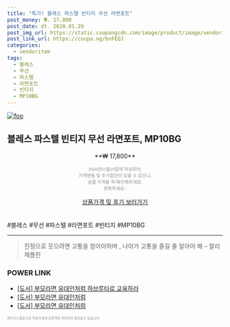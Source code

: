 ```yaml
--- 
title: "특가! 블레스 파스텔 빈티지 무선 라면포트" 
post_money: ₩. 17,800 
post_date: dt. 2020.01.29 
post_img_url: https://static.coupangcdn.com/image/product/image/vendoritem/2018/12/20/4079251323/ef312881-6801-4ba2-ac39-a3800ea859c2.jpg 
post_link_url: https://coupa.ng/bnFEQJ 
categories: 
  - vendoritem 
tags: 
  - 블레스 
  - 무선 
  - 파스텔 
  - 라면포트 
  - 빈티지 
  - MP10BG 
--- 
```

[![foo](https://static.coupangcdn.com/image/product/image/vendoritem/2018/12/20/4079251323/ef312881-6801-4ba2-ac39-a3800ea859c2.jpg)](https://coupa.ng/bnFEQJ) 

## 블레스 파스텔 빈티지 무선 라면포트, MP10BG 
<p style="text-align: center;">**₩ 17,800**</p> 
<p style="text-align: center;"><span style="color: #898c8f; font-family: Georgia,Times,serif; font-size: 0.75em;">2020년01월29일에 작성되어, <br>가격변동 및 추가할인이 있을 수 있으니,<br> 상품 가격을 꼭!확인해주세요.<br>행복하세요~</span> 
</p>	 
<div markdown="0" style="text-align: center;"><a href="https://coupa.ng/bnFEQJ" class="btn btn--success">상품가격 및 후기 보러가기</a></div> 
<br><br> 
  #블레스 #무선 #파스텔 #라면포트 #빈티지 #MP10BG 
<hr> 

> 진정으로 웃으려면 고통을 참아야하며 , 나아가 고통을 즐길 줄 알아야 해 – 찰리 채플린 


### POWER LINK

* <a href="https://blog.naver.com/fasyy4321/221777575001" target="_blank">[도서] 부모라면 유대인처럼 하브루타로 교육하라</a>
* <a href="https://blog.naver.com/fasyy4321/221780121887" target="_blank">[도서] 부모라면 유대인처럼</a>
* <a href="https://blog.naver.com/an0733/221785007712" target="_blank">[도서] 부모라면 유대인처럼</a>

<span style="color: #898c8f; font-family: Georgia,Times,serif; font-size: 0.55em;">파트너스활동으로 작성자에게 일정액의 커미션이 제공될수 있습니다.</span> 
